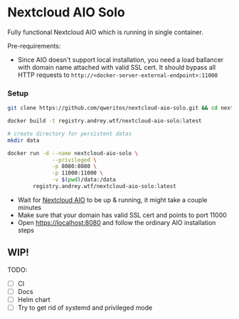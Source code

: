 # Nextcloud AIO Solo

Fully functional Nextcloud AIO which is running in single container.

Pre-requirements:

* Since AIO doesn't support local installation, you need a load ballancer with domain name attached with valid SSL cert. It should bypass all HTTP requests to `http://<docker-server-external-endpoint>:11000`

### Setup

```bash
git clone https://github.com/qweritos/nextcloud-aio-solo.git && cd nextcloud-aio-solo

docker build -t registry.andrey.wtf/nextcloud-aio-solo:latest

# create directory for persistent datas
mkdir data

docker run -d --name nextcloud-aio-solo \
              --privileged \
              -p 8080:8080 \
              -p 11000:11000 \
              -v $(pwd)/data:/data
        registry.andrey.wtf/nextcloud-aio-solo:latest
```

* Wait for [Nextcloud AIO](https://localhost:8080) to be up & running, it might take a couple minutes
* Make sure that your domain has valid SSL cert and points to port 11000
* Open [https://localhost:8080](https://localhost:8080) and follow the ordinary AIO installation steps


## WIP!

TODO:

- [ ] CI
- [ ] Docs
- [ ] Helm chart
- [ ] Try to get rid of systemd and privileged mode
